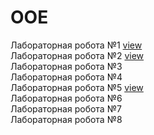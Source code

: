 # OOE
Лабораторная робота №1 <a href="vladmenimen.github.io/lab1/" target="_blank">view</a> <br>
Лабораторная робота №2 <a href="vladmenimen.github.io/lab2/" target="_blank">view</a><br> 
Лабораторная робота №3 <br> 
Лабораторная робота №4 <br> 
Лабораторная робота №5 <a href="vladmenimen.github.io/lab5/" target="_blank">view</a><br> 
Лабораторная робота №6 <br> 
Лабораторная робота №7 <br> 
Лабораторная робота №8 <br> 
